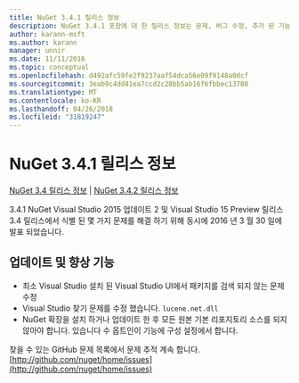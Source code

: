 ```yaml
---
title: NuGet 3.4.1 릴리스 정보
description: NuGet 3.4.1 포함에 대 한 릴리스 정보는 문제, 버그 수정, 추가 된 기능 및 Dcr 알려져 있습니다.
author: karann-msft
ms.author: karann
manager: unnir
ms.date: 11/11/2016
ms.topic: conceptual
ms.openlocfilehash: d492afc59fe2f9237aaf54dca56e09f9148a0dcf
ms.sourcegitcommit: 3eab9c4dd41ea7ccd2c28bb5ab16f6fbbec13708
ms.translationtype: MT
ms.contentlocale: ko-KR
ms.lasthandoff: 04/26/2018
ms.locfileid: "31819247"
---
```

# <a name="nuget-341-release-notes"></a>NuGet 3.4.1 릴리스 정보

[NuGet 3.4 릴리스 정보](../release-notes/nuget-3.4.md) | [NuGet 3.4.2 릴리스 정보](../release-notes/nuget-3.4.2.md)

3.4.1 NuGet Visual Studio 2015 업데이트 2 및 Visual Studio 15 Preview 릴리스 3.4 릴리스에서 식별 된 몇 가지 문제를 해결 하기 위해 동시에 2016 년 3 월 30 일에 발표 되었습니다.

## <a name="updates-and-improvements"></a>업데이트 및 향상 기능

* 최소 Visual Studio 설치 된 Visual Studio UI에서 패키지를 검색 되지 않는 문제 수정
* Visual Studio 찾기 문제를 수정 했습니다. `lucene.net.dll`
* NuGet 확장을 설치 하거나 업데이트 한 후 모든 원본 기본 리포지토리 소스를 되지 않아야 합니다.  있습니다 수 옵트인이 기능에 구성 설정에서 합니다.

찾을 수 있는 GitHub 문제 목록에서 문제 추적 계속 합니다. [http://github.com/nuget/home/issues](http://github.com/nuget/home/issues)